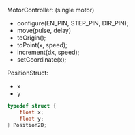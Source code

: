 MotorController: (single motor)
- configure(EN_PIN, STEP_PIN, DIR_PIN);
- move(pulse, delay)
- toOrigin();
- toPoint(x, speed);
- increment(dx,  speed);
- setCoordinate(x);










PositionStruct:
- x
- y

```cpp
typedef struct {
    float x;
    float y;
} Position2D;
```